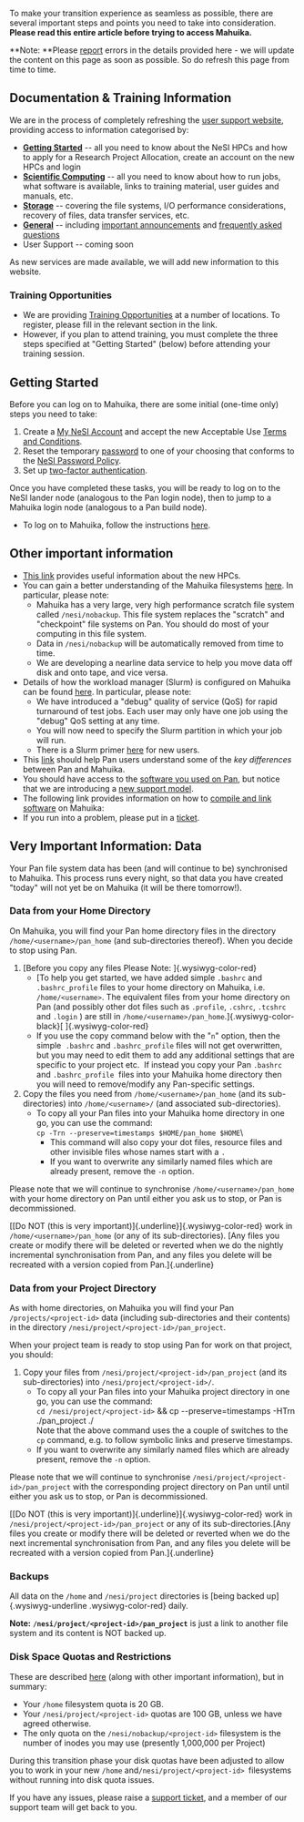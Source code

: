 To make your transition experience as seamless as possible, there are
several important steps and points you need to take into consideration.
**Please read this entire article before trying to access Mahuika.**

**Note: **Please
[report](mailto:support@nesi.org.nz?subject=Reporting%20an%20error%20in%20the%20Transition%20to%20Mahuika%20documentation)
errors in the details provided here - we will update the content on this
page as soon as possible. So do refresh this page from time to time.

Documentation & Training Information
------------------------------------

We are in the process of completely refreshing the [user support
website](https://support.nesi.org.nz), providing access to information
categorised by:

-   **[Getting
    Started](https://support.nesi.org.nz/hc/en-gb/categories/360000013856)** --
    all you need to know about the NeSI HPCs and how to apply for a
    Research Project Allocation, create an account on the new HPCs and
    login
-   **[Scientific
    Computing](https://support.nesi.org.nz/hc/en-gb/categories/360000013836)**
    -- all you need to know about how to run jobs, what software is
    available, links to training material, user guides and manuals, etc.
-   [**Storage**](https://support.nesi.org.nz/hc/en-gb/categories/360000014696)
    -- covering the file systems, I/O performance considerations,
    recovery of files, data transfer services, etc.
-   [**General**](https://support.nesi.org.nz/hc/en-gb/categories/200261597-General)
    -- including [important
    announcements](https://support.nesi.org.nz/hc/en-gb/sections/200732737)
    and [frequently asked
    questions](https://support.nesi.org.nz/hc/en-gb/sections/360000039036)
-   User Support -- coming soon

As new services are made available, we will add new information to this
website.

### Training Opportunities

-   We are providing [Training
    Opportunities](https://www.nesi.org.nz/news/2018/07/nesi-new-platforms-user-training-dates-confirmed-registration-now-open)
    at a number of locations. To register, please fill in the relevant
    section in the link.
-   However, if you plan to attend training, you must complete the three
    steps specified at \"Getting Started\" (below) before attending your
    training session.

Getting Started
---------------

Before you can log on to Mahuika, there are some initial (one-time only)
steps you need to take:

1.  Create a [My NeSI
    Account](https://support.nesi.org.nz/hc/en-gb/articles/360000159715-Creating-a-NeSI-Account) and
    accept the new Acceptable Use [Terms and
    Conditions](https://www.nesi.org.nz/services/high-performance-computing/guidelines/acceptable-use-policy).
2.  Reset the temporary
    [password](https://support.nesi.org.nz/hc/en-gb/articles/360000335995-Resetting-Your-Password)
    to one of your choosing that conforms to the [NeSI Password
    Policy](https://support.nesi.org.nz/hc/articles/360000336015).
3.  Set up [two-factor
    authentication](https://support.nesi.org.nz/hc/en-gb/articles/360000203075-Setting-Up-Two-Factor-Authentication).

Once you have completed these tasks, you will be ready to log on to the
NeSI lander node (analogous to the Pan login node), then to jump to a
Mahuika login node (analogous to a Pan build node).

-   To log on to Mahuika, follow the instructions
    [here](https://support.nesi.org.nz/hc/en-gb/articles/360000161315-Logging-in-to-the-HPCs).

Other important information
---------------------------

-   [This
    link](https://support.nesi.org.nz/hc/en-gb/sections/360000034335)
    provides useful information about the new HPCs.
-   You can gain a better understanding of the Mahuika filesystems
    [here](https://support.nesi.org.nz/hc/en-gb/articles/360000177256-NeSI-File-Systems-and-Quotas).
    In particular, please note:
    -   Mahuika has a very large, very high performance scratch file
        system called `/nesi/nobackup`. This file system replaces the
        \"scratch\" and \"checkpoint\" file systems on Pan. You should
        do most of your computing in this file system.
    -   Data in `/nesi/nobackup` will be automatically removed from time
        to time.
    -   We are developing a nearline data service to help you move data
        off disk and onto tape, and vice versa.
-   Details of how the workload manager (Slurm) is configured on Mahuika
    can be
    found [here](https://support.nesi.org.nz/hc/en-gb/articles/360000204076-Mahuika-Slurm-Partitions).
    In particular, please note:
    -   We have introduced a \"debug\" quality of service (QoS) for
        rapid turnaround of test jobs. Each user may only have one job
        using the \"debug\" QoS setting at any time.
    -   You will now need to specify the Slurm partition in which your
        job will run.
    -   There is a Slurm primer
        [here](https://support.nesi.org.nz/hc/en-gb/articles/360000359576-Primer-Slurm-Usage)
        for new users.
-   This
    [link](https://support.nesi.org.nz/hc/en-gb/articles/360000350215-Primer-for-Pan-Users)
    should help Pan users understand some of the *key differences*
    between Pan and Mahuika.
-   You should have access to the [software you used on
    Pan](https://support.nesi.org.nz/hc/articles/360000360576), but
    notice that we are introducing a [new support
    model](https://support.nesi.org.nz/hc/en-gb/articles/360000170355-NeSI-Application-Support-Model).
-   The following link provides information on how to [compile and link
    software](https://support.nesi.org.nz/hc/en-gb/articles/360000329015-Compiling-software-on-Mahuika)
    on Mahuika:
-   If you run into a problem, please put in a
    [ticket](https://support.nesi.org.nz/hc/en-gb/requests/new).

Very Important Information: Data
--------------------------------

Your Pan file system data has been (and will continue to be)
synchronised to Mahuika. This process runs every night, so that data you
have created "today" will not yet be on Mahuika (it will be there
tomorrow!).

### Data from your Home Directory

On Mahuika, you will find your Pan home directory files in the directory
`/home/<username>/pan_home` (and sub-directories thereof). When you
decide to stop using Pan.

1.  [Before you copy any files Please Note: ]{.wysiwyg-color-red}
    -   [To help you get started, we have added simple `.bashrc` and
        `.bashrc_profile` files to your home directory on Mahuika, i.e.
        `/home/<username>`. The equivalent files from your home
        directory on Pan (and possibly other dot files such as
        `.profile`, `.cshrc`, `.tcshrc` and `.login` ) are still in
        `/home/<username>/pan_home`.]{.wysiwyg-color-black}[ ]{.wysiwyg-color-red}
    -   If you use the copy command below with the "`n`" option, then
        the simple  `.bashrc` and `.bashrc_profile` files will not get
        overwritten, but you may need to edit them to add any additional
        settings that are specific to your project etc.  If instead you
        copy your Pan `.bashrc` and `.bashrc_profile`  files into your
        Mahuika home directory then you will need to remove/modify any
        Pan-specific settings.  
2.  Copy the files you need from `/home/<username>/pan_home` (and its
    sub-directories) into `/home/<username>/` (and associated
    sub-directories).
    -   To copy all your Pan files into your Mahuika home directory in
        one go, you can use the command:\
        `cp -Trn --preserve=timestamps $HOME/pan_home $HOME`\
        -   This command will also copy your dot files, resource files
            and other invisible files whose names start with a `.`
        -   If you want to overwrite any similarly named files which are
            already present, remove the `-n` option.

Please note that we will continue to synchronise
`/home/<username>/pan_home` with your home directory on Pan until either
you ask us to stop, or Pan is decommissioned.

[[Do NOT (this is very important)]{.underline}]{.wysiwyg-color-red} work
in `/home/<username>/pan_home` (or any of its sub-directories). [Any
files you create or modify there will be deleted or reverted when we do
the nightly incremental synchronisation from Pan, and any files you
delete will be recreated with a version copied from Pan.]{.underline}

### Data from your Project Directory

As with home directories, on Mahuika you will find your Pan
`/projects/<project-id>` data (including sub-directories and their
contents) in the directory `/nesi/project/<project-id>/pan_project`.

When your project team is ready to stop using Pan for work on that
project, you should:

1.  Copy your files from `/nesi/project/<project-id>/pan_project` (and
    its sub-directories) into `/nesi/project/<project-id>/`.
    -   To copy all your Pan files into your Mahuika project directory
        in one go, you can use the command:\
        `cd /nesi/project/<project-id>` && cp \--preserve=timestamps
        -HTrn ./pan\_project ./\
        Note that the above command uses the a couple of switches to the
        `cp` command, e.g. to follow symbolic links and preserve
        timestamps.
    -   If you want to overwrite any similarly named files which are
        already present, remove the `-n` option.

Please note that we will continue to synchronise
`/nesi/project/<project-id>/pan_project` with the corresponding project
directory on Pan until until either you ask us to stop, or Pan is
decommissioned.

[[Do NOT (this is very important)]{.underline}]{.wysiwyg-color-red} work
in `/nesi/project/<project-id>/pan_project` or any of its
sub-directories.[Any files you create or modify there will be deleted or
reverted when we do the next incremental synchronisation from Pan, and
any files you delete will be recreated with a version copied from
Pan.]{.underline}

### Backups

All data on the `/home` and `/nesi/project` directories is [being backed
up]{.wysiwyg-underline .wysiwyg-color-red} daily.

**Note:** **`/nesi/project/<project-id>/pan_project`** is just a link to
another file system and its content is NOT backed up.

### Disk Space Quotas and Restrictions

These are described
[here](https://support.nesi.org.nz/hc/en-gb/articles/360000177256-NeSI-File-Systems-and-Quotas)
(along with other important information), but in summary:

-   Your `/home` filesystem quota is 20 GB.
-   Your `/nesi/project/<project-id>` quotas are 100 GB, unless we have
    agreed otherwise.
-   The only quota on the `/nesi/nobackup/<project-id>` filesystem is
    the number of inodes you may use (presently 1,000,000 per Project)

During this transition phase your disk quotas have been adjusted to
allow you to work in your new `/home`
and`/nesi/project/<project-id> `filesystems without running into disk
quota issues.

If you have any issues, please raise a [support
ticket](mailto:support@nesi.org.nz?subject=Reporting%20a%20problem%20with%20the%20Transitioning%20to%20Mahuika%20Documentation),
and a member of our support team will get back to you.
